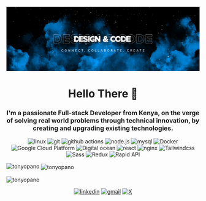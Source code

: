 ![](images/banner-1.png)

<h1 align="center">Hello There 👋</h1>
<h3 align="center">I'm a passionate Full-stack Developer from Kenya, on the verge of solving real world problems through technical innovation, by creating and upgrading existing technologies. </h3>

<p align="center">
  <img alt="linux" src="https://img.shields.io/badge/-linux-FCC624?style=flat-square&logo=linux&logoColor=white">
  <img alt="git" src="https://img.shields.io/badge/-Git-F05032?style=flat-square&logo=git&logoColor=white" />
  <img alt="github actions" src="https://img.shields.io/badge/-Github_Actions-2088FF?style=flat-square&logo=github-actions&logoColor=white" />
  <img alt="node.js" src="https://img.shields.io/badge/-node.js-339933?style=flat-square&logo=node.js&logoColor=white">
  <img alt="mysql" src="https://img.shields.io/badge/-mysql-4479A1?style=flat-square&logo=mysql&logoColor=white">
  <img alt="Docker" src="https://img.shields.io/badge/-Docker-46a2f1?style=flat-square&logo=docker&logoColor=white" />
  <img alt="Google Cloud Platform" src="https://img.shields.io/badge/-Google_Cloud_Platform-1a73e8?style=flat-square&logo=google-cloud&logoColor=white" />
  <img alt="Digital ocean" src="https://img.shields.io/badge/-Digital_ocean-0080FF?style=flat-square&logo=digital-ocean&logoColor=white" />
  <img alt="react" src="https://img.shields.io/badge/-react-1BB3A4?style=flat-square&logo=react&logoColor=white">
  <img alt="nginx" src="https://img.shields.io/badge/-nginx-009639?style=flat-square&logo=nginx&logoColor=white">
  <img alt="Tailwindcss" src="https://img.shields.io/badge/-Tailwindcss-06B6D4?style=flat-square&logo=Tailwindcss&logoColor=white">
  <img alt="Sass" src="https://img.shields.io/badge/-Sass-CC6699?style=flat-square&logo=Sass&logoColor=white">
  <img alt="Redux" src="https://img.shields.io/badge/-Redux-764ABC?style=flat-square&logo=Redux&logoColor=white">
  <img alt="Rapid API" src="https://img.shields.io/badge/-Rapid_API-0055DA?style=flat-square&logo=Rapid_API&logoColor=white">
  
<p><img align="left" src="https://github-readme-stats.vercel.app/api/top-langs?username=tonyopano&show_icons=true&locale=en&layout=compact&theme=gruvbox" alt="tonyopano" /></p>

<p>&nbsp;<img align="center" src="https://github-readme-stats.vercel.app/api?username=Tonyopano&show_icons=true&theme=gruvbox" alt="tonyopano" /></p>

<p><img align="center" src="https://github-readme-streak-stats.herokuapp.com/?user=tonyopano&show_icons=true&theme=gruvbox" alt="tonyopano" /></p>


<p align="center">
<a href="https://www.linkedin.com/in/tony-opano-285449232" target="blank"><img alt="linkedin" src="https://img.shields.io/badge/-linkedin-0A66C2?style=flat-square&logo=linkedin&logoColor=white"></a>
<a href=mailto:antonyopano@gmail.com alt=email target="_blank"><img alt="gmail" src="https://img.shields.io/badge/-gmail-EA4335?style=flat-square&logo=gmail&logoColor=white"></a>
<a href="https://twitter.com/tony_opano" target="blank"><img alt="X" src="https://img.shields.io/badge/-X-000000?style=flat-square&logo=X&logoColor=white"></a>
</p>
